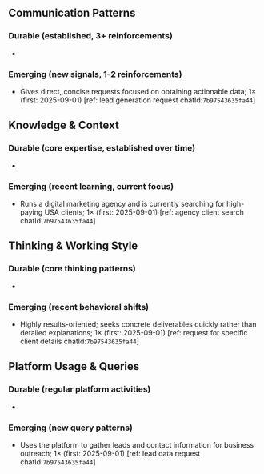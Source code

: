 ## Communication Patterns
### Durable (established, 3+ reinforcements)
- 

### Emerging (new signals, 1-2 reinforcements)
- Gives direct, concise requests focused on obtaining actionable data; 1× (first: 2025-09-01) [ref: lead generation request chatId:`7b97543635fa44`]

## Knowledge & Context
### Durable (core expertise, established over time)
- 

### Emerging (recent learning, current focus)
- Runs a digital marketing agency and is currently searching for high-paying USA clients; 1× (first: 2025-09-01) [ref: agency client search chatId:`7b97543635fa44`]

## Thinking & Working Style
### Durable (core thinking patterns)
- 

### Emerging (recent behavioral shifts)
- Highly results-oriented; seeks concrete deliverables quickly rather than detailed explanations; 1× (first: 2025-09-01) [ref: request for specific client details chatId:`7b97543635fa44`]

## Platform Usage & Queries
### Durable (regular platform activities)
- 

### Emerging (new query patterns)
- Uses the platform to gather leads and contact information for business outreach; 1× (first: 2025-09-01) [ref: lead data request chatId:`7b97543635fa44`]